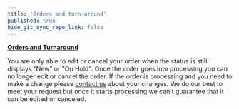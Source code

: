 ```yaml
---
title: 'Orders and turn-around'
published: true
hide_git_sync_repo_link: false
---
```


[**Orders and Turnaround**](https://blog.printaura.com/modular-page-inject/orders_turnaround_times)

You are only able to edit or cancel your order when the status is still displays “New” or "On Hold". Once the order goes into processing you can no longer edit or cancel the order. If the order is processing and you need to make a change please <a title="Contact" href="https://printaura.com/contactus/">contact us</a> about your changes. We do our best to meet your request but once it starts processing we can’t guarantee that it can be edited or canceled.
